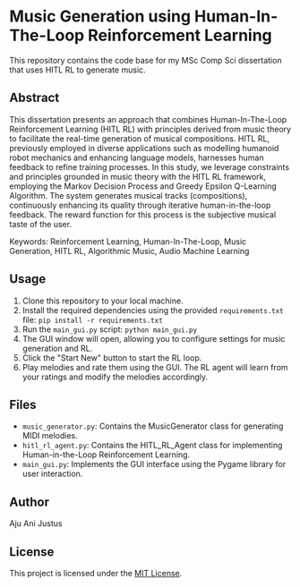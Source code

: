 # Music Generation using Human-In-The-Loop Reinforcement Learning

This repository contains the code base for my MSc Comp Sci dissertation that uses HITL RL to generate music.

## Abstract
This dissertation presents an approach that combines Human-In-The-Loop Reinforcement Learning (HITL RL) with principles derived from music theory to facilitate the real-time generation of musical compositions. HITL RL, previously employed in diverse applications such as modelling humanoid robot mechanics and enhancing language models, harnesses human feedback to refine training processes. In this study, we leverage constraints and principles grounded in music theory with the HITL RL framework, employing the Markov Decision Process and Greedy Epsilon Q-Learning Algorithm. The system generates musical tracks (compositions), continuously enhancing its quality through iterative human-in-the-loop feedback. The reward function for this process is the subjective musical taste of the user.

Keywords: Reinforcement Learning, Human-In-The-Loop, Music Generation, HITL RL, Algorithmic Music, Audio Machine Learning

## Usage

1. Clone this repository to your local machine.
2. Install the required dependencies using the provided `requirements.txt` file:
```pip install -r requirements.txt```
3. Run the `main_gui.py` script:
```python main_gui.py```
4. The GUI window will open, allowing you to configure settings for music generation and RL.
5. Click the "Start New" button to start the RL loop.
6. Play melodies and rate them using the GUI. The RL agent will learn from your ratings and modify the melodies accordingly.

## Files

- `music_generator.py`: Contains the MusicGenerator class for generating MIDI melodies.
- `hitl_rl_agent.py`: Contains the HITL_RL_Agent class for implementing Human-in-the-Loop Reinforcement Learning.
- `main_gui.py`: Implements the GUI interface using the Pygame library for user interaction.

## Author

Aju Ani Justus

## License

This project is licensed under the [MIT License](LICENSE).
